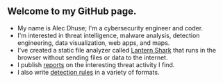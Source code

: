 ## Welcome to my GitHub page.

- My name is Alec Dhuse; I'm a cybersecurity engineer and coder.
- I'm interested in threat intelligence, malware analysis, detection engineering, data visualization, web apps, and maps.
- I've created a static file analyzer called [Lantern Shark](https://github.com/alecdhuse/Lantern-Shark) that runs in the browser without sending files or data to the internet.
- I publish [reports](https://github.com/alecdhuse/Publications) on the interesting threat activity I find.
- I also write [detection rules](https://github.com/alecdhuse/Created-Detection-Rules) in a variety of formats.



<!--
**alecdhuse/alecdhuse** is a ✨ _special_ ✨ repository because its `README.md` (this file) appears on your GitHub profile.

Here are some ideas to get you started:

- 🔭 I’m currently working on ...
- 🌱 I’m currently learning ...
- 👯 I’m looking to collaborate on ...
- 🤔 I’m looking for help with ...
- 💬 Ask me about ...
- 📫 How to reach me: ...
- 😄 Pronouns: ...
- ⚡ Fun fact: ...
-->
